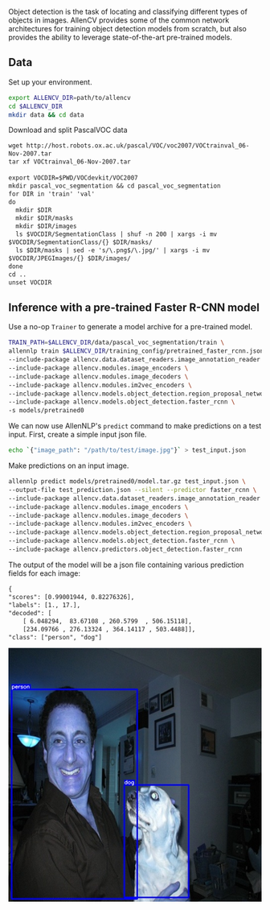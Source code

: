 Object detection is the task of locating and classifying different types of objects
in images. AllenCV provides some of the common network architectures for training
object detection models from scratch, but also provides the ability to leverage 
state-of-the-art pre-trained models.

## Data

Set up your environment.

```bash
export ALLENCV_DIR=path/to/allencv
cd $ALLENCV_DIR
mkdir data && cd data
```

Download and split PascalVOC data

```
wget http://host.robots.ox.ac.uk/pascal/VOC/voc2007/VOCtrainval_06-Nov-2007.tar
tar xf VOCtrainval_06-Nov-2007.tar

export VOCDIR=$PWD/VOCdevkit/VOC2007
mkdir pascal_voc_segmentation && cd pascal_voc_segmentation
for DIR in 'train' 'val'
do
  mkdir $DIR
  mkdir $DIR/masks
  mkdir $DIR/images
  ls $VOCDIR/SegmentationClass | shuf -n 200 | xargs -i mv $VOCDIR/SegmentationClass/{} $DIR/masks/
  ls $DIR/masks | sed -e 's/\.png$/\.jpg/' | xargs -i mv $VOCDIR/JPEGImages/{} $DIR/images/
done
cd ..
unset VOCDIR
```

## Inference with a pre-trained Faster R-CNN model

Use a no-op `Trainer` to generate a model archive for a pre-trained model.

```bash
TRAIN_PATH=$ALLENCV_DIR/data/pascal_voc_segmentation/train \
allennlp train $ALLENCV_DIR/training_config/pretrained_faster_rcnn.jsonnet \
--include-package allencv.data.dataset_readers.image_annotation_reader \
--include-package allencv.modules.image_encoders \
--include-package allencv.modules.image_decoders \
--include-package allencv.modules.im2vec_encoders \
--include-package allencv.models.object_detection.region_proposal_network \
--include-package allencv.models.object_detection.faster_rcnn \
-s models/pretrained0
```

We can now use AllenNLP's `predict` command to make predictions on a test input. First,
create a simple input json file.

```bash
echo `{"image_path": "/path/to/test/image.jpg"}` > test_input.json
```

Make predictions on an input image.

```bash
allennlp predict models/pretrained0/model.tar.gz test_input.json \
--output-file test_prediction.json --silent --predictor faster_rcnn \
--include-package allencv.data.dataset_readers.image_annotation_reader \
--include-package allencv.modules.image_encoders \
--include-package allencv.modules.image_decoders \
--include-package allencv.modules.im2vec_encoders \
--include-package allencv.models.object_detection.region_proposal_network \
--include-package allencv.models.object_detection.faster_rcnn \
--include-package allencv.predictors.object_detection.faster_rcnn 
```

The output of the model will be a json file containing various prediction fields for each image:

```
{
"scores": [0.99001944, 0.82276326], 
"labels": [1., 17.], 
"decoded": [
    [ 6.048294,  83.67108 , 260.5799  , 506.15118], 
    [234.09766 , 276.13324 , 364.14117 , 503.4488]],
"class": ["person", "dog"]
```

![Faster R-CNN inference](pretrained_inference.jpg)


